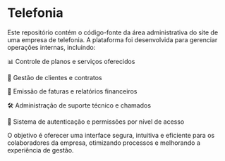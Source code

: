 # Telefonia

Este repositório contém o código-fonte da área administrativa do site de uma empresa de telefonia. A plataforma foi desenvolvida para gerenciar operações internas, incluindo:

📊 Controle de planos e serviços oferecidos

👥 Gestão de clientes e contratos

🧾 Emissão de faturas e relatórios financeiros

🛠️ Administração de suporte técnico e chamados

🔐 Sistema de autenticação e permissões por nível de acesso

O objetivo é oferecer uma interface segura, intuitiva e eficiente para os colaboradores da empresa, otimizando processos e melhorando a experiência de gestão.

